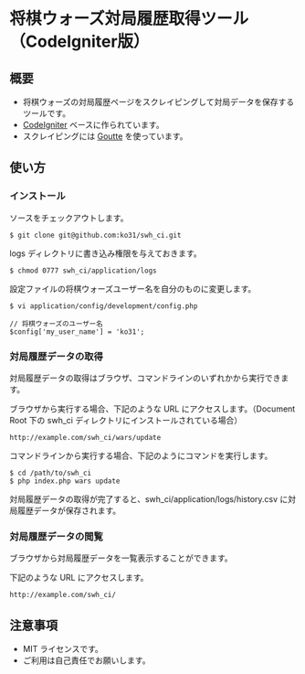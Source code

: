# 将棋ウォーズ対局履歴取得ツール（CodeIgniter版）

## 概要

* 将棋ウォーズの対局履歴ページをスクレイピングして対局データを保存するツールです。
* [CodeIgniter](http://www.codeigniter.com/) ベースに作られています。
* スクレイピングには [Goutte](https://github.com/FriendsOfPHP/Goutte) を使っています。

## 使い方

### インストール

ソースをチェックアウトします。

```
$ git clone git@github.com:ko31/swh_ci.git
```

logs ディレクトリに書き込み権限を与えておきます。

```
$ chmod 0777 swh_ci/application/logs
```

設定ファイルの将棋ウォーズユーザー名を自分のものに変更します。

```
$ vi application/config/development/config.php

// 将棋ウォーズのユーザー名
$config['my_user_name'] = 'ko31';
```

### 対局履歴データの取得

対局履歴データの取得はブラウザ、コマンドラインのいずれかから実行できます。

ブラウザから実行する場合、下記のような URL にアクセスします。（Document Root 下の swh_ci ディレクトリにインストールされている場合）

```
http://example.com/swh_ci/wars/update
```

コマンドラインから実行する場合、下記のようにコマンドを実行します。

```
$ cd /path/to/swh_ci
$ php index.php wars update
```

対局履歴データの取得が完了すると、swh_ci/application/logs/history.csv に対局履歴データが保存されます。

### 対局履歴データの閲覧

ブラウザから対局履歴データを一覧表示することができます。

下記のような URL にアクセスします。

```
http://example.com/swh_ci/
```

## 注意事項

* MIT ライセンスです。
* ご利用は自己責任でお願いします。
